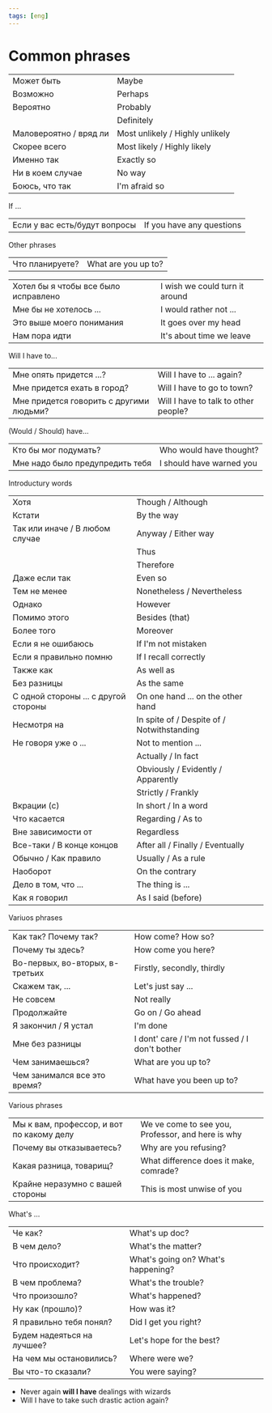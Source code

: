 ```yaml
---
tags: [eng]
---
```


# Common phrases

|                        |                                 |
| ---------------------- | ------------------------------- |
| Может быть             | Maybe                           |
| Возможно               | Perhaps                         |
| Вероятно               | Probably                        |
|                        | Definitely                      |
| Маловероятно / вряд ли | Most unlikely / Highly unlikely |
| Скорее всего           | Most likely / Highly likely     |
| Именно так             | Exactly so                      |
| Ни в коем случае       | No way                          |
| Боюсь, что так         | I'm afraid so                   |

If ...

|                               |                           |
| ----------------------------- | :------------------------ |
| Если у вас есть/будут вопросы | If you have any questions |

Other phrases

|                 |                     |
| --------------- | :------------------ |
| Что планируете? | What are you up to? |

|                                      |                                |
| ------------------------------------ | ------------------------------ |
| Хотел бы я чтобы все было исправлено | I wish we could turn it around |
| Мне бы не хотелось ...               | I would rather not ...         |
| Это выше моего понимания             | It goes over my head           |
| Нам пора идти                        | It's about time we leave       |

Will I have to...

|                                         |                                      |
| --------------------------------------- | :----------------------------------- |
| Мне опять придется ...?                 | Will I have to ... again?            |
| Мне придется ехать в город?             | Will I have to go to town?           |
| Мне придется говорить с другими людьми? | Will I have to talk to other people? |

(Would / Should) have...

|                                 |                          |
| ------------------------------- | :----------------------- |
| Кто бы мог подумать?            | Who would have thought?  |
| Мне надо было предупредить тебя | I should have warned you |

Introductury words

|                                      |                                            |
| ------------------------------------ | :----------------------------------------- |
| Хотя                                 | Though / Although                          |
| Кстати                               | By the way                                 |
| Так или иначе / В любом случае       | Anyway / Either way                        |
|                                      | Thus                                       |
|                                      | Therefore                                  |
| Даже если так                        | Even so                                    |
| Тем не менее                         | Nonetheless / Nevertheless                 |
| Однако                               | However                                    |
| Помимо этого                         | Besides (that)                             |
| Более того                           | Moreover                                   |
| Если я не ошибаюсь                   | If I'm not mistaken                        |
| Если я правильно помню               | If I recall correctly                      |
| Также как                            | As well as                                 |
| Без разницы                          | As the same                                |
| С одной стороны ... с другой стороны | On one hand ... on the other hand          |
| Несмотря на                          | In spite of / Despite of / Notwithstanding |
| Не говоря уже о ...                  | Not to mention ...                         |
|                                      | Actually / In fact                         |
|                                      | Obviously / Evidently / Apparently         |
|                                      | Strictly / Frankly                         |
| Вкрации (c)                          | In short / In a word                       |
| Что касается                         | Regarding / As to                          |
| Вне зависимости от                   | Regardless                                 |
| Все-таки / В конце концов            | After all / Finally / Eventually           |
| Обычно / Как правило                 | Usually / As a rule                        |
| Наоборот                             | On the contrary                            |
| Дело в том, что ...                  | The thing is ...                           |
| Как я говорил                        | As I said (before)                         |

Variuos phrases

|                                 |                                                |
| ------------------------------- | ---------------------------------------------- |
| Как так? Почему так?            | How come? How so?                              |
| Почему ты здесь?                | How come you here?                             |
| Во-первых, во-вторых, в-третьих | Firstly, secondly, thirdly                     |
| Скажем так, ...                 | Let's just say ...                             |
| Не совсем                       | Not really                                     |
| Продолжайте                     | Go on / Go ahead                               |
| Я закончил / Я устал            | I'm done                                       |
| Мне без разницы                 | I dont' care / I'm not fussed / I don't bother |
| Чем занимаешься?                | What are you up to?                            |
| Чем занимался все это время?    | What have you been up to?                      |

Various phrases

|                                           |                                                   |
| ----------------------------------------- | ------------------------------------------------- |
| Мы к вам, профессор, и вот по какому делу | We ve come to see you, Professor, and here is why |
| Почему вы отказываетесь?                  | Why are you refusing?                             |
| Какая разница, товарищ?                   | What difference does it make, comrade?            |
| Крайне неразумно с вашей стороны          | This is most unwise of you                        |

What's ...

|                            |                                    |
| -------------------------- | ---------------------------------- |
| Че как?                    | What's up doc?                     |
| В чем дело?                | What's the matter?                 |
| Что происходит?            | What's going on? What's happening? |
| В чем проблема?            | What's the trouble?                |
| Что произошло?             | What's happened?                   |
| Ну как (прошло)?           | How was it?                        |
| Я правильно тебя понял?    | Did I get you right?               |
| Будем надеяться на лучшее? | Let's hope for the best?           |
| На чем мы остановились?    | Where were we?                     |
| Вы что-то сказали?         | You were saying?                   |

- Never again **will I have** dealings with wizards
- Will I have to take such drastic action again?
